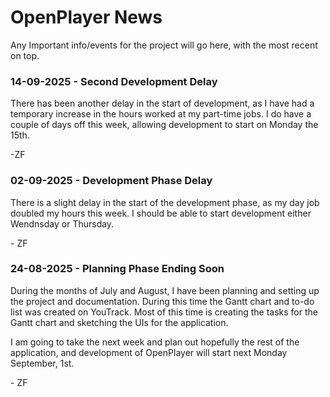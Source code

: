 # OpenPlayer News

Any Important info/events for the project will go here, with the most recent on top. 


### 14-09-2025 - Second Development Delay

There has been another delay in the start of development, as I have had a temporary increase in the hours worked at my part-time jobs. I do have a couple of days off this week, allowing development to start on Monday the 15th.

\-ZF


### 02-09-2025 - Development Phase Delay

There is a slight delay in the start of the development phase, as my day job doubled my hours this week. I should be able to start development either Wendnsday or Thursday.

\- ZF


### 24-08-2025 - Planning Phase Ending Soon

During the months of July and August, I have been planning and setting up the project and documentation. During this time the Gantt chart and to-do list was created on YouTrack. Most of this time is creating the tasks for the Gantt chart and sketching the UIs for the application.

I am going to take the next week and plan out hopefully the rest of the application, and development of OpenPlayer will start next Monday September, 1st. 

\- ZF
